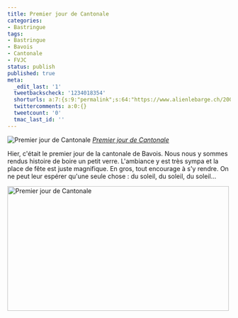 ```yaml
---
title: Premier jour de Cantonale
categories:
- Bastringue
tags:
- Bastringue
- Bavois
- Cantonale
- FVJC
status: publish
published: true
meta:
  _edit_last: '1'
  tweetbackscheck: '1234018354'
  shorturls: a:7:{s:9:"permalink";s:64:"https://www.alienlebarge.ch/2008/07/17/premier-jour-de-cantonale/";s:7:"tinyurl";s:25:"https://tinyurl.com/apsuhm";s:4:"isgd";s:17:"https://is.gd/ike8";s:5:"bitly";s:20:"https://bit.ly/3mTC7x";s:5:"snipr";s:22:"https://snipr.com/b9xap";s:5:"snurl";s:22:"https://snurl.com/b9xap";s:7:"snipurl";s:24:"https://snipurl.com/b9xap";}
  twittercomments: a:0:{}
  tweetcount: '0'
  tmac_last_id: ''
---
```

<img src="https://farm4.static.flickr.com/3126/2675724841_5367f3b5b2.jpg" alt="Premier jour de Cantonale" />
<em><a title="photo sharing" href="https://www.flickr.com/photos/alienlebarge/2675724841/">Premier jour de Cantonale</a></em>

Hier, c'était le premier jour de la cantonale de Bavois. Nous nous y sommes rendus histoire de boire un petit verre. L'ambiance y est très sympa et la place de fête est juste magnifique. En gros, tout encourage à s'y rendre. On ne peut leur espérer qu'une seule chose : du soleil, du soleil, du soleil...

<!--more-->

<a href="https://www.flickr.com/photos/alienlebarge/2676545180/" title="Premier jour de Cantonale de alienlebarge, sur Flickr"><img src="https://farm4.static.flickr.com/3043/2676545180_f9c7dcbe3c.jpg" width="500" height="281" alt="Premier jour de Cantonale" /></a>
